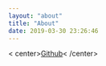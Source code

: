 ```yaml
---
layout: "about"
title: "About"
date: 2019-03-30 23:26:46
---
```

< center>[Github](https://github.com/jinmu333)< /center>
